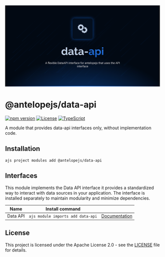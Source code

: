 ![Data API](.github/social-card.png)

# @antelopejs/data-api

[![npm version](https://img.shields.io/npm/v/@antelopejs/data-api.svg)](https://www.npmjs.com/package/@antelopejs/data-api)
[![License](https://img.shields.io/badge/license-Apache--2.0-blue.svg)](https://opensource.org/licenses/Apache-2.0)
[![TypeScript](https://img.shields.io/badge/TypeScript-5.0-blue)](https://www.typescriptlang.org/)

A module that provides data-api interfaces only, without implementation code.


## Installation

```bash
ajs project modules add @antelopejs/data-api
```

## Interfaces

This module implements the Data API interface it provides a standardized way to interact with data sources in your application. The interface is installed separately to maintain modularity and minimize dependencies.

| Name          | Install command                         |            |
| ------------- | --------------------------------------- | ---------- |
| Data API      | `ajs module imports add data-api`       | [Documentation](https://github.com/AntelopeJS/interface-data-api) |

## License

This project is licensed under the Apache License 2.0 - see the [LICENSE](LICENSE) file for details.
